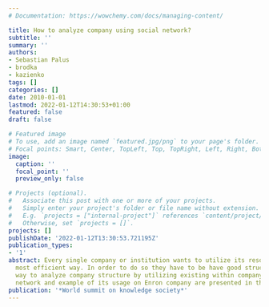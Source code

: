 ```yaml
---
# Documentation: https://wowchemy.com/docs/managing-content/

title: How to analyze company using social network?
subtitle: ''
summary: ''
authors:
- Sebastian Palus
- brodka
- kazienko
tags: []
categories: []
date: 2010-01-01
lastmod: 2022-01-12T14:30:53+01:00
featured: false
draft: false

# Featured image
# To use, add an image named `featured.jpg/png` to your page's folder.
# Focal points: Smart, Center, TopLeft, Top, TopRight, Left, Right, BottomLeft, Bottom, BottomRight.
image:
  caption: ''
  focal_point: ''
  preview_only: false

# Projects (optional).
#   Associate this post with one or more of your projects.
#   Simply enter your project's folder or file name without extension.
#   E.g. `projects = ["internal-project"]` references `content/project/deep-learning/index.md`.
#   Otherwise, set `projects = []`.
projects: []
publishDate: '2022-01-12T13:30:53.721195Z'
publication_types:
- '1'
abstract: Every single company or institution wants to utilize its resources in the
  most efficient way. In order to do so they have to be have good structure. The new
  way to analyze company structure by utilizing existing within company natural social
  network and example of its usage on Enron company are presented in this paper.
publication: '*World summit on knowledge society*'
---
```

